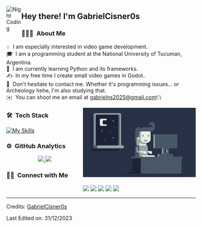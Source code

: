 

<img alt="Night Coding" src="./assets/Hand%20Wave.gif" width='40' align="left"/><h2>Hey there! I'm GabrielCisner0s</h2>

<!-- ## 👋 &nbsp;Hey there! I'm GabrielCisner0s -->

### 👨🏻‍💻 &nbsp;About Me

💡 &nbsp;I am especially interested in video game development.\
🎓 &nbsp;I am a programming student at the National University of Tucuman, Argentina.\
🌱 &nbsp;I am currently learning Python and its frameworks.\
✍️ &nbsp;In my free time I create small video games in Godot..\
💬 &nbsp;Don't hesitate to contact me. Whether it's programming issues... or Archeology hehe, I'm also studying that.\
✉️ &nbsp;You can shoot me an email at gabrielns2025@gmail.com!.\

<img alt="Night Coding" src="https://raw.githubusercontent.com/AVS1508/AVS1508/master/assets/Night-Coding.gif" align="right"/>

### 🛠 &nbsp;Tech Stack

[![My Skills](https://skillicons.dev/icons?i=arduino,fastapi,godot,mysql,vscode,html,css,php,py,java,cpp,eclipse,laravel&perline=3)](https://skillicons.dev)


### ⚙️ &nbsp;GitHub Analytics

<p align="center">
<a href="https://github.com/AVS1508">
  <img height="180em" src="https://github-readme-stats-eight-theta.vercel.app/api?username=AVS1508&show_icons=true&theme=algolia&include_all_commits=true&count_private=true"/>
  <img height="180em" src="https://github-readme-stats-eight-theta.vercel.app/api/top-langs/?username=AVS1508&layout=compact&langs_count=8&theme=algolia"/>
</a>
</p>

### 🤝🏻 &nbsp;Connect with Me

<p align="center">
<a href="https://www.adityavsingh.com"><img src="https://img.shields.io/badge/-adityavsingh.com-3423A6?style=flat&logo=Google-Chrome&logoColor=white"/></a>
<a href="https://linkedin.com/in/AVS1508"><img src="https://img.shields.io/badge/-Aditya%20Vikram%20Singh-0077B5?style=flat&logo=Linkedin&logoColor=white"/></a>
<a href="mailto:avsingh@umass.edu"><img src="https://img.shields.io/badge/-avsingh@umass.edu-D14836?style=flat&logo=Gmail&logoColor=white"/></a>
<a href="https://instagram.com/adityavs_"><img src="https://img.shields.io/badge/-@adityavs__-E4405F?style=flat&logo=Instagram&logoColor=white"/></a>
<a href="https://www.facebook.com/profile.php?id=100057352479056&locale=es_LA"><img src="https://img.shields.io/badge/-@AVS1508-1877F2?style=flat&logo=Facebook&logoColor=white"/></a>
</p>

-----
Credits: [GabrielCisner0s](https://github.com/AVS1508)

Last Edited on: 31/12/2023
